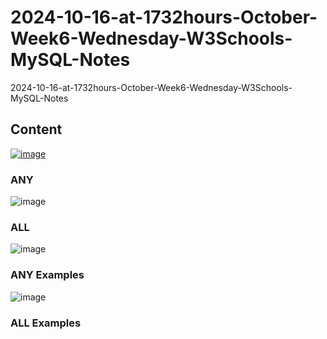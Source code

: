 # 2024-10-16-at-1732hours-October-Week6-Wednesday-W3Schools-MySQL-Notes
2024-10-16-at-1732hours-October-Week6-Wednesday-W3Schools-MySQL-Notes

## Content

[![image](https://github.com/user-attachments/assets/e7db1d7d-a49f-423b-b7c6-b20c1883b74f)](https://www.w3schools.com/mysql/mysql_sql.asp)

### ANY

![image](https://github.com/user-attachments/assets/703af125-60e4-4631-978f-7c1e81d9dea4)

### ALL

![image](https://github.com/user-attachments/assets/a5ef1ec0-0586-443e-8a21-49408e0ac578)

### ANY Examples

![image](https://github.com/user-attachments/assets/85048e95-e995-4a85-a168-1fd6e6946c28)

### ALL Examples
